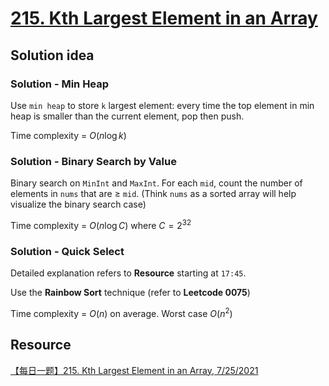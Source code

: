 # [215. Kth Largest Element in an Array](https://leetcode.com/problems/kth-largest-element-in-an-array/)

## Solution idea

### Solution - Min Heap
Use `min heap` to store `k` largest element: every time the top element in min heap is smaller than the current element, pop then push.

Time complexity = $O(n\log k)$

### Solution - Binary Search by Value
Binary search on `MinInt` and `MaxInt`. For each `mid`, count the number of elements in `nums` that are $\geq$ `mid`.
(Think `nums` as a sorted array will help visualize the binary search case)

Time complexity = $O(n\log C)$ where $C = 2^{32}$

### Solution - Quick Select

Detailed explanation refers to **Resource** starting at `17:45`.

Use the **Rainbow Sort** technique (refer to **Leetcode 0075**)

Time complexity = $O(n)$ on average. Worst case $O(n^2)$

## Resource
[【每日一题】215. Kth Largest Element in an Array, 7/25/2021](https://www.youtube.com/watch?v=dMq9_EkfSEc&t=713s&ab_channel=HuifengGuan)